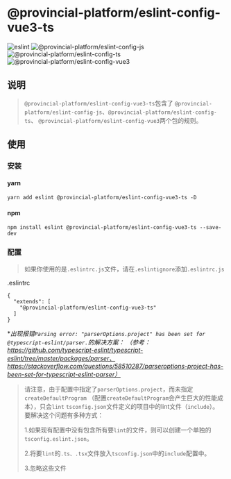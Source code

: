 # @provincial-platform/eslint-config-vue3-ts

![eslint](https://img.shields.io/badge/eslint-v7.29.0-blue)
![@provincial-platform/eslint-config-js](https://img.shields.io/badge/%40provincial--platform%2Feslint--config--js-v0.1.3-blue)
![@provincial-platform/eslint-config-ts](https://img.shields.io/badge/%40provincial--platform%2Feslint--config--ts-v0.1.1-blue)
![@provincial-platform/eslint-config-vue3](https://img.shields.io/badge/%40provincial--platform%2Feslint--config--vue3-v0.1.2-blue)


## 说明

> `@provincial-platform/eslint-config-vue3-ts`包含了
> `@provincial-platform/eslint-config-js`、`@provincial-platform/eslint-config-ts`、
> `@provincial-platform/eslint-config-vue3`两个包的规则。

## 使用

### 安装

#### yarn
```shell
yarn add eslint @provincial-platform/eslint-config-vue3-ts -D
```

#### npm

```shell
npm install eslint @provincial-platform/eslint-config-vue3-ts --save-dev
```


### 配置
> 如果你使用的是`.eslintrc.js`文件，请在`.eslintignore`添加`.eslintrc.js`

.eslintrc
```text
{
  "extends": [
    "@provincial-platform/eslint-config-vue3-ts"
  ]
}
```


**出现报错`Parsing error: "parserOptions.project" has been set for @typescript-eslint/parser.`的解决方案：
（参考：https://github.com/typescript-eslint/typescript-eslint/tree/master/packages/parser、
https://stackoverflow.com/questions/58510287/parseroptions-project-has-been-set-for-typescript-eslint-parser）*
> 请注意，由于配置中指定了`parserOptions.project`，而未指定`createDefaultProgram`
> （配置`createDefaultProgram`会产生巨大的性能成本），只会`lint` `tsconfig.json`文件定义的项目中的lint文件（`include`）。
> 要解决这个问题有多种方式：
> 
> 1.如果现有配置中没有包含所有要`lint`的文件，则可以创建一个单独的`tsconfig.eslint.json`。
> 
> 2.将要`lint`的`.ts、.tsx`文件放入`tsconfig.json`中的`include`配置中。
> 
> 3.忽略这些文件
